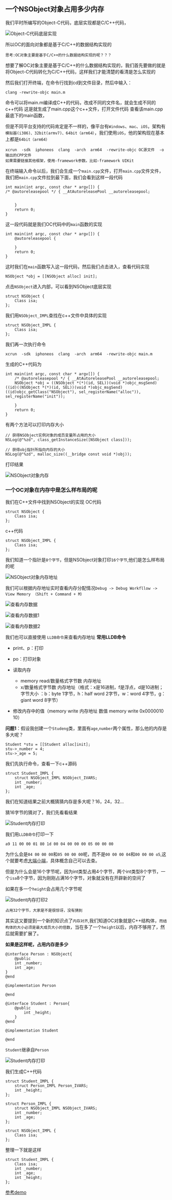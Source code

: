  ## 一个NSObject对象占用多少内存

我们平时所编写的Object-C代码，底层实现都是C/C++代码，

![Object-C代码底层实现](https://github.com/SunshineBrother/JHBlog/blob/master/iOS知识点/images/Object-C代码底层实现.png)

所以OC的面向对象都是基于C/C++的数据结构实现的

`思考:OC对象主要是基于C/C++的什么数据结构实现的呢？？？`


想要了解OC对象主要是基于C/C++的什么数据结构实现的，我们首先要做的就是将Object-C代码转化为C/C++代码，这样我们才能清楚的看清是怎么实现的


然后我们打开终端，在命令行找到cd到文件目录，然后中输入：
```
clang -rewrite-objc main.m 

```

命令可以将main.m编译成C++的代码，改成不同的文件名，就会生成不同的c++代码 
这是就生成了main.cpp这个c++文件，打开文件代码 
查看该main.cpp最底下的main函数， 

但是不同平台支持的代码肯定是不一样的，像平台有`Windows`、`mac`、`iOS`，架构有`模拟器(i386)、32bit(armv7)、64bit（arm64）`，我们使用`iOS`，他的架构现在基本上都是`64bit（arm64）`

```
xcrun  -sdk  iphoneos  clang  -arch  arm64  -rewrite-objc OC源文件  -o  输出的CPP文件
如果需要链接其他框架，使用-framework参数。比如-framework UIKit
```
在终端输入命令以后，我们会生成一个`main.cpp`文件，打开`main.cpp`文件文件，我们把`main.cpp`文件拉到最下面，我们会看到这样一段代码
```
int main(int argc, const char * argv[]) {
/* @autoreleasepool */ { __AtAutoreleasePool __autoreleasepool; 


	}
	return 0;
}
```
这一段代码就是我们OC代码中的`main`函数的实现
```
int main(int argc, const char * argv[]) {
	@autoreleasepool {

	}
	return 0;
}

```

这时我们在`main`函数写入这一段代码，然后我们点击进入，查看代码实现
```
NSObject *obj = [[NSObject alloc] init];
```
点击`NSObject`进入内部，可以看到NSObject底层实现
```
struct NSObject {
	Class isa;  
};
```
我们用`NSObject_IMPL`查找在c++文件中具体的实现

```
struct NSObject_IMPL {
	Class isa;
};
```


我们再一次执行命令
```
xcrun  -sdk  iphoneos  clang  -arch  arm64  -rewrite-objc main.m
```
生成的C++代码为
```
int main(int argc, const char * argv[]) {
	/* @autoreleasepool */ { __AtAutoreleasePool __autoreleasepool; 
	NSObject *obj = ((NSObject *(*)(id, SEL))(void *)objc_msgSend)((id)((NSObject *(*)(id, SEL))(void *)objc_msgSend)((id)objc_getClass("NSObject"), sel_registerName("alloc")), sel_registerName("init"));

	}
	return 0;
}
```
有两个方法可以打印内存大小
```
// 获得NSObject实例对象的成员变量所占用的大小  
NSLog(@"%zd", class_getInstanceSize([NSObject class]));

// 获得obj指针所指向内存的大小  
NSLog(@"%zd", malloc_size((__bridge const void *)obj));
```
打印结果


![NSObject对象内存](https://github.com/SunshineBrother/JHBlog/blob/master/iOS知识点/images/NSObject对象内存.png)

### 一个OC对象在内存中是怎么样布局的呢

我们在C++文件中找到NSObject的实现
OC代码
```
struct NSObject {
	Class isa;  
};
```
c++代码
```
struct NSObject_IMPL {
	Class isa;
};
```
我们知道一个指针是`8个字节`，但是NSObject对象打印`16个字节`,他们是怎么样布局的呢

![NSObject对象内存地址](https://github.com/SunshineBrother/JHBlog/blob/master/iOS知识点/images/NSObject对象内存地址.png)

我们可以根据内存地址实时查看内存分配情况`Debug -> Debug Workfllow -> View Memory （Shift + Command + M）`

![查看内存数据](https://github.com/SunshineBrother/JHBlog/blob/master/iOS知识点/images/查看内存数据.png)

![查看内存数据1](https://github.com/SunshineBrother/JHBlog/blob/master/iOS知识点/images/查看内存数据1.png)


![查看内存数据2](https://github.com/SunshineBrother/JHBlog/blob/master/iOS知识点/images/查看内存数据2.png)


我们也可以直接使用 `LLDB命令`来查看内存地址
**常用LLDB命令**
- print、p：打印
- po：打印对象
- 读取内存
    - memory read/数量格式字节数  内存地址
    - x/数量格式字节数  内存地址（格式：x是16进制，f是浮点，d是10进制；字节大小
    ：b：byte 1字节，h：half word 2字节，w：word 4字节，g：giant word 8字节）
    
- 修改内存中的值（memory  write  内存地址  数值   memory  write  0x0000010  10）


**问题1**：假设我创建一个`Studeng`类，里面有`age`,`number`两个属性，那么他的内存是多大呢？

```
Student *stu = [[Student alloc]init];
stu->_number = 4;
stu->_age = 5;
```

我们先执行命令，查看一下c++源码
```
struct Student_IMPL {
	struct NSObject_IMPL NSObject_IVARS;
	int _number;
	int _age;
};
```
我们在知道结果之前大概猜猜内存是多大呢？16，24，32...


猜16字节的猜对了，我们先看看结果


![Student内存打印](https://github.com/SunshineBrother/JHBlog/blob/master/iOS知识点/images/Student内存打印.png)

我们用`LLDB命令`打印一下
```
a9 11 00 00 01 80 1d 00 04 00 00 00 05 00 00 00
```

 为什么会是`04 00 00 00`和`05 00 00 00`呢，而不是`00 00 00 04`和`00 00 00 o5`,这个就要考虑[大端小端](https://baike.baidu.com/item/大小端模式/6750542?fromtitle=大端小端&fromid=15925891&fr=aladdin)，具体概念自己可以去查。


但是为什么会是16个字节呢，因为int类型占用4个字节，两个int类型8个字节，一个`isa`8个字节，因为刚刚占满16个字节，对象就没有在开辟新的空间了


如果在多一个`height`会占用几个字节呢

![Student内存打印2](https://github.com/SunshineBrother/JHBlog/blob/master/iOS知识点/images/Student内存打印2.png)


`占用32个字节，大家是不是很惊讶，没有猜到`

其实这又要提到一个新的知识点了`内存对齐`,我们知道OC对象就是C++结构体，`而结构体的大小必须是最大成员大小的倍数`，当在多了一个`height`以后，内存不够用了，然后就需要扩展了。

**如果是这样呢，占用内存是多少**
```
@interface Person : NSObject{
	@public
	int _number;
	int _age;
}
@end

@implementation Person

@end

@interface Student : Person{
	@public
		int _height;
	}
@end

@implementation Student

@end
```
`Student`继承自`Person`

![Student内存打印](https://github.com/SunshineBrother/JHBlog/blob/master/iOS知识点/images/Student内存打印2.png)

我们生成C++代码
```
struct Student_IMPL {
	struct Person_IMPL Person_IVARS;
	int _height;
};

struct Person_IMPL {
	struct NSObject_IMPL NSObject_IVARS;
	int _number;
	int _age;
};

struct NSObject_IMPL {
	Class isa;
};

```
整理一下就是这样
```
struct Student_IMPL {
	Class isa;
	int _number;
	int _age;
	int _height;
};

```

[参考demo](https://github.com/SunshineBrother/iOSDemo)

